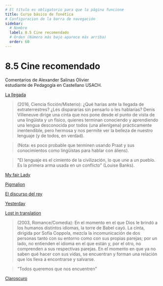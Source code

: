 ```yaml
---
# El título es obligatorio para que la página funcione
title: Curso básico de fonética
# Configuracion de la barra de navegación
sidebar:
  # Nombre
  label: 8.5 Cine recomendado
  # Orden (Número más bajo aparece más arriba)
  order: 60
---
```

# 8.5 Cine recomendado

Comentarios de Alexander Salinas Olivier<br>
estudiante de Pedagogía en Castellano USACH.

[La llegada](https://www.filmaffinity.com/cl/film420650.html) 

> (2016, Ciencia ficción/Misterio):
> ¿Qué harías ante la llegada de extraterrestres? ¿Les dispararías sin pensarlo o les hablarías?
> Denis Villeneuve dirige una cinta que nos pone desde el punto de vista de una lingüista y un físico, quienes terminan conociendo y
 aprendiendo una lengua desconocida por todos (una alienígena) prácticamente inentendible, pero hermosa y nos permite ver la belleza de nuestro lenguaje (y de todos, en verdad).

> (Nota: es poco probable que terminen usando Praat y sus conocimientos como lingüistas para hablar con áliens).

> "El lenguaje es el cimiento de la civilización, lo que une a un pueblo. Es la primera arma usada en un conflicto" (Louise Banks).

[My fair Lady](https://www.filmaffinity.com/cl/film317417.html)

[Pigmalion](https://www.youtube.com/watch?v=QPpXKbg9a80)

[El discurso del rey](https://www.filmaffinity.com/cl/film968462.html)

[Yesterday](https://www.filmaffinity.com/cl/film476862.html)

[Lost in translation](https://www.filmaffinity.com/cl/film587836.html)

> (2003, Romance/Comedia):
> En el momento en el que Dios le brindó a los humanos distintos idiomas, la torre de Babel cayó.
> La cinta, dirigida por Sofía Coppola, mezcla la incomunicación de dos personas tanto con su entorno como con sus propias parejas; por un  lado, no entienden el idioma en el que están y, por el otro, no comprenden a sus respectivas parejas. En el momento en que ya no saben qué hacer con sus vidas, se encuentran y forman una relación que los lleva a encontrarse y salvarse.

> “Todos queremos que nos encuentren”

[Claroscuro](https://periodicoirreverentes.org/2017/07/03/claroscuro/)
